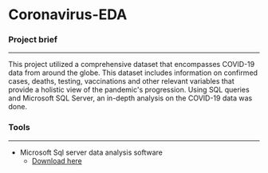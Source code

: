 # Coronavirus-EDA

### Project brief

---
This project utilized a comprehensive dataset that encompasses COVID-19 data from around the globe. This dataset includes information on confirmed cases, deaths, testing, vaccinations and other relevant variables that provide a holistic view of the pandemic's progression. Using SQL queries and Microsoft SQL Server, an in-depth analysis on the COVID-19 data was done.


### Tools
---
- Microsoft Sql server data analysis software
    - [Download here](https://www.microsoft.com/en-us/sql-server/sql-server-downloads)
